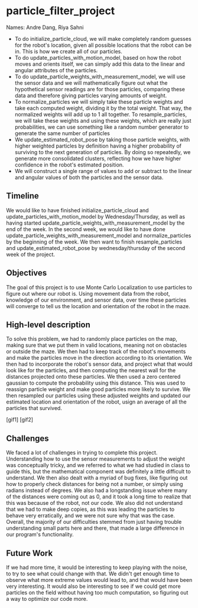 # particle_filter_project

Names: Andre Dang, Riya Sahni

* To do initialize_particle_cloud, we will make completely random guesses for the robot's location, given all possible locations that the robot can be in. This is how we create all of our particles.
* To do update_particles_with_motion_model, based on how the robot moves and orients itself, we can simply add this data to the linear and angular attributes of the particles.
* To do update_particle_weights_with_measurement_model, we will use the sensor data and we will mathematically figure out what the hypothetical sensor readings are for those particles, comparing these data and therefore giving particles varying amounts of weight.
* To normalize_particles we will simply take these particle weights and take each computed weight, dividing it by the total weight. That way, the normalized weights will add up to 1 all together. To resample_particles, we will take these weights and using these weights, which are really just probabilities, we can use something like a random number generator to generate the same number of particles
* We update_estimated_robot_pose by taking those particle weights, with higher weighted particles by definition having a higher probability of surviving to the next generation of particles. By doing so repeatedly, we generate more consolidated clusters, reflecting how we have higher confidence in the robot's estimated position.
* We will construct a single range of values to add or subtract to the linear and angular values of both the particles and the sensor data.

## Timeline

We would like to have finished initialize_particle_cloud and update_particles_with_motion_model by Wednesday/Thursday, as well as having started update_particle_weights_with_measurement_model by the end of the week. In the second week, we would like to have done update_particle_weights_with_measurement_model and normalize_particles by the beginning of the week. We then want to finish resample_particles and update_estimated_robot_pose by wednesday/thursday of the second week of the project.

## Objectives

The goal of this project is to use Monte Carlo Localization to use particles to figure out where our robot is. Using movement data from the robot, knowledge of our environment, and sensor data, over time these particles will converge to tell us the location and orientation of the robot in the maze.

## High-level description

To solve this problem, we had to randomly place particles on the map, making sure that we put them in valid locations, meaning not on obstacles or outside the maze. We then had to keep track of the robot's movements and make the particles move in the direction according to its orientation. We then had to incorporate the robot's sensor data, and project what that would look like for the particles, and then computing the nearest wall for the distances projected onto these particles. We then used a zero centered gaussian to compute the probability using this distance. This was used to reassign particle weight and make good particles more likely to survive. We then resampled our particles using these adjusted weights and updated our estimated location and orientation of the robot, usign an average of all the particles that survived.

[gif1]
[gif2]

## Challenges

We faced a lot of challenges in trying to complete this project. Understanding how to use the sensor measurements to adjust the weight was conceptually tricky, and we referred to what we had studied in class to guide this, but the mathematical component was definitely a little difficult to understand. We then also dealt with a myriad of bug fixes, like figuring out how to properly check distances for being not a number, or simply using radians instead of degrees. We also had a longstanding issue where many of the distances were coming out as 0, and it took a long time to realize that this was because of the robot, not our code. We also did not understand that we had to make deep copies, as this was leading the particles to behave very erratically, and we were not sure why that was the case. Overall, the majority of our difficulties stemmed from just having trouble understanding small parts here and there, that made a large difference in our program's functionality.

## Future Work

If we had more time, it would be interesting to keep playing with the noise, to try to see what could change with that. We didn't get enough time to observe what more extreme values would lead to, and that would have been very interesting. It would also be interesting to see if we could get more particles on the field without having too much computation, so figuring out a way to optimize our code more.